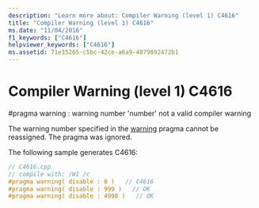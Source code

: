 ```yaml
---
description: "Learn more about: Compiler Warning (level 1) C4616"
title: "Compiler Warning (level 1) C4616"
ms.date: "11/04/2016"
f1_keywords: ["C4616"]
helpviewer_keywords: ["C4616"]
ms.assetid: 71e15265-c5bc-42ce-a6a9-4879892472b1
---
```

# Compiler Warning (level 1) C4616

\#pragma warning : warning number 'number' not a valid compiler warning

The warning number specified in the [warning](../../preprocessor/warning.md) pragma cannot be reassigned. The pragma was ignored.

The following sample generates C4616:

```cpp
// C4616.cpp
// compile with: /W1 /c
#pragma warning( disable : 0 )   // C4616
#pragma warning( disable : 999 )   // OK
#pragma warning( disable : 4998 )   // OK
```
